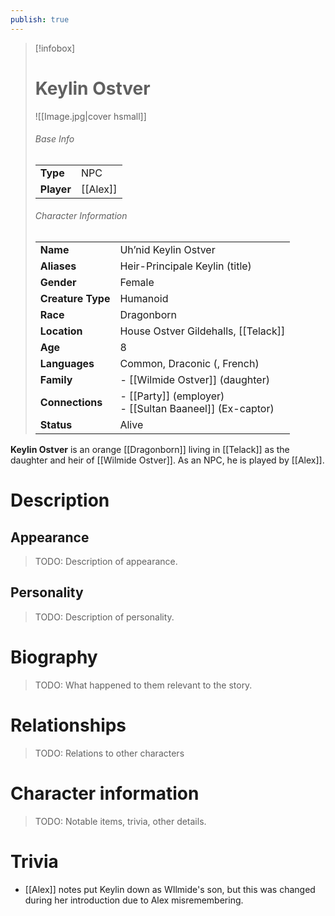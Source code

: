 ```yaml
---
publish: true
---
```


> [!infobox]  
> # Keylin Ostver
> ![[Image.jpg|cover hsmall]]  
> ###### Base Info
> | | |  
> |---|---|  
> | **Type** | NPC |
> | **Player** | [[Alex]] |
> ###### Character Information  
> | | |  
> |---|---|  
> | **Name** | Uh’nid Keylin Ostver |
> | **Aliases** | Heir-Principale Keylin (title) |
> | **Gender** | Female | 
> | **Creature Type** | Humanoid |
> | **Race** | Dragonborn |  
> | **Location** | House Ostver Gildehalls, [[Telack]] |
> | **Age** | 8 |
> | **Languages** | Common, Draconic (, French) |  
> | **Family** | - [[Wilmide Ostver]] (daughter) |
> | **Connections** | - [[Party]] (employer)<br>- [[Sultan Baaneel]] (Ex-captor) |
> | **Status** | Alive |

**Keylin Ostver** is an orange [[Dragonborn]] living in [[Telack]] as the daughter and heir of [[Wilmide Ostver]]. As an NPC, he is played by [[Alex]].
# Description
## Appearance
> TODO: Description of appearance.
## Personality
> TODO: Description of personality.
# Biography
> TODO: What happened to them relevant to the story.
# Relationships
> TODO: Relations to other characters
# Character information
> TODO: Notable items, trivia, other details.
# Trivia
- [[Alex]] notes put Keylin down as WIlmide's son, but this was changed during her introduction due to Alex misremembering.